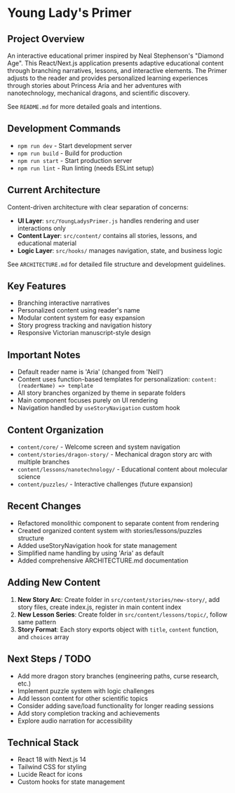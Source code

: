 # Young Lady's Primer

## Project Overview
An interactive educational primer inspired by Neal Stephenson's "Diamond Age". This React/Next.js application presents adaptive educational content through branching narratives, lessons, and interactive elements. The Primer adjusts to the reader and provides personalized learning experiences through stories about Princess Aria and her adventures with nanotechnology, mechanical dragons, and scientific discovery.

See `README.md` for more detailed goals and intentions.

## Development Commands
- `npm run dev` - Start development server
- `npm run build` - Build for production  
- `npm run start` - Start production server
- `npm run lint` - Run linting (needs ESLint setup)

## Current Architecture
Content-driven architecture with clear separation of concerns:
- **UI Layer**: `src/YoungLadysPrimer.js` handles rendering and user interactions only
- **Content Layer**: `src/content/` contains all stories, lessons, and educational material
- **Logic Layer**: `src/hooks/` manages navigation, state, and business logic

See `ARCHITECTURE.md` for detailed file structure and development guidelines.

## Key Features
- Branching interactive narratives
- Personalized content using reader's name
- Modular content system for easy expansion
- Story progress tracking and navigation history
- Responsive Victorian manuscript-style design

## Important Notes
- Default reader name is 'Aria' (changed from 'Nell')
- Content uses function-based templates for personalization: `content: (readerName) => template`
- All story branches organized by theme in separate folders
- Main component focuses purely on UI rendering
- Navigation handled by `useStoryNavigation` custom hook

## Content Organization
- `content/core/` - Welcome screen and system navigation
- `content/stories/dragon-story/` - Mechanical dragon story arc with multiple branches
- `content/lessons/nanotechnology/` - Educational content about molecular science
- `content/puzzles/` - Interactive challenges (future expansion)

## Recent Changes
- Refactored monolithic component to separate content from rendering
- Created organized content system with stories/lessons/puzzles structure
- Added useStoryNavigation hook for state management
- Simplified name handling by using 'Aria' as default
- Added comprehensive ARCHITECTURE.md documentation

## Adding New Content
1. **New Story Arc**: Create folder in `src/content/stories/new-story/`, add story files, create index.js, register in main content index
2. **New Lesson Series**: Create folder in `src/content/lessons/topic/`, follow same pattern
3. **Story Format**: Each story exports object with `title`, `content` function, and `choices` array

## Next Steps / TODO
- Add more dragon story branches (engineering paths, curse research, etc.)
- Implement puzzle system with logic challenges
- Add lesson content for other scientific topics
- Consider adding save/load functionality for longer reading sessions
- Add story completion tracking and achievements
- Explore audio narration for accessibility

## Technical Stack
- React 18 with Next.js 14
- Tailwind CSS for styling
- Lucide React for icons
- Custom hooks for state management